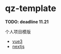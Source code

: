 # qz-template

**TODO: deadline 11.21**

个人项目模版

- [vue3](https://github.com/QinZhen001/qz-template/tree/vue3)
- [nextjs](https://github.com/QinZhen001/qz-template/tree/nextjs)
